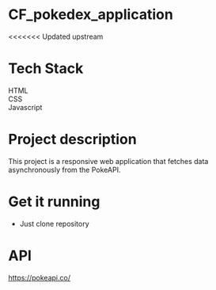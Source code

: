 # CF_pokedex_application

<<<<<<< Updated upstream
# Tech Stack
HTML  
CSS  
Javascript

# Project description
This project is a responsive web application that fetches data asynchronously from the PokeAPI.

# Get it running 

- Just clone repository

# API
https://pokeapi.co/
